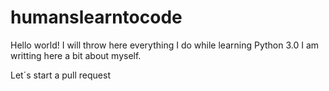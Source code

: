 # humanslearntocode
Hello world! I will throw here everything I do while learning Python 3.0
I am writting here a bit about myself.

Let´s start a pull request

